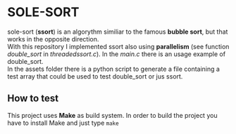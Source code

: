 # SOLE-SORT
sole-sort (**ssort**) is an algorythm similiar to the famous **bubble sort**, but that works in the opposite direction.<br>
With this repository I implemented ssort also using **parallelism** (see function *double_sort* in *threadedssort.c*). In the *main.c* there is an usage example of double_sort.<br>
In the assets folder there is a python script to generate a file containing a test array that could be used to test double_sort or jus ssort.

## How to test
This project uses **Make** as build system. In order to build the project you have to install Make and just type ```make```